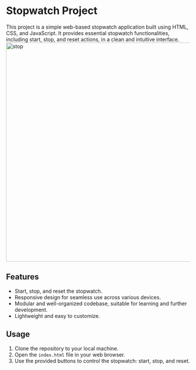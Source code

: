 # Stopwatch Project

This project is a simple web-based stopwatch application built using HTML, CSS, and JavaScript. It provides essential stopwatch functionalities, including start, stop, and reset actions, in a clean and intuitive interface.
<br>
<a href="https://ibb.co/gWKDd8D"><img src="https://i.ibb.co/gWKDd8D/stop.png" alt="stop" border="0" width="600"></a>
## Features

- Start, stop, and reset the stopwatch.
- Responsive design for seamless use across various devices.
- Modular and well-organized codebase, suitable for learning and further development.
- Lightweight and easy to customize.

## Usage

1. Clone the repository to your local machine.
2. Open the `index.html` file in your web browser.
3. Use the provided buttons to control the stopwatch: start, stop, and reset.
